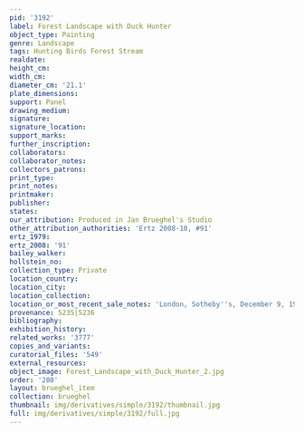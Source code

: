 ```yaml
---
pid: '3192'
label: Forest Landscape with Duck Hunter
object_type: Painting
genre: Landscape
tags: Hunting Birds Forest Stream
realdate: 
height_cm: 
width_cm: 
diameter_cm: '21.1'
plate_dimensions: 
support: Panel
drawing_medium: 
signature: 
signature_location: 
support_marks: 
further_inscription: 
collaborators: 
collaborator_notes: 
collectors_patrons: 
print_type: 
print_notes: 
printmaker: 
publisher: 
states: 
our_attribution: Produced in Jan Brueghel's Studio
other_attribution_authorities: 'Ertz 2008-10, #91'
ertz_1979: 
ertz_2008: '91'
bailey_walker: 
hollstein_no: 
collection_type: Private
location_country: 
location_city: 
location_collection: 
location_or_most_recent_sale_notes: 'London, Sotheby''s, December 9, 1992, inv. #33'
provenance: 5235|5236
bibliography: 
exhibition_history: 
related_works: '3777'
copies_and_variants: 
curatorial_files: '549'
external_resources: 
object_image: Forest_Landscape_with_Duck_Hunter_2.jpg
order: '280'
layout: brueghel_item
collection: brueghel
thumbnail: img/derivatives/simple/3192/thumbnail.jpg
full: img/derivatives/simple/3192/full.jpg
---
```

